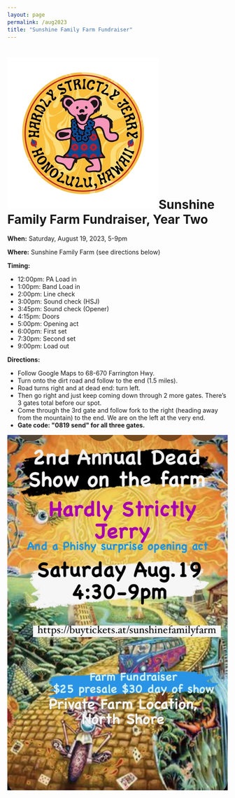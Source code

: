 ```yaml
---
layout: page
permalink: /aug2023
title: "Sunshine Family Farm Fundraiser"
---
```


<h1><img class="ui avatar image" src="/images/hsj-circle-logo.png">Sunshine Family Farm Fundraiser, Year Two</h1>

**When:** Saturday, August 19, 2023, 5-9pm

**Where:** Sunshine Family Farm (see directions below)

**Timing:**
  * 12:00pm: PA Load in 
  * 1:00pm: Band Load in 
  * 2:00pm: Line check
  * 3:00pm: Sound check (HSJ)
  * 3:45pm: Sound check (Opener)
  * 4:15pm: Doors
  * 5:00pm: Opening act
  * 6:00pm: First set
  * 7:30pm: Second set
  * 9:00pm: Load out

**Directions:**
* Follow Google Maps to 68-670 Farrington Hwy.
* Turn onto the dirt road and follow to the end (1.5 miles). 
* Road turns right and at dead end: turn left. 
* Then go right and just keep coming down through 2 more gates. There’s 3 gates total before our spot. 
* Come through the 3rd gate and follow fork to the right (heading away from the mountain) to the end. We are on the left at the very end.
* **Gate code: "0819 send" for all three gates.**

<img class="ui centered fluid image" src="/images/hsj-aug-2023.jpg">
